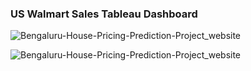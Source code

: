 ### US Walmart Sales Tableau Dashboard 



![Bengaluru-House-Pricing-Prediction-Project_website]()

![Bengaluru-House-Pricing-Prediction-Project_website](https://github.com/anandshaw123/US-Walmart-Sales-Tableau-Dashboard-/blob/main/US%20Walmart%20Sales%20By%20Tableau.png)
